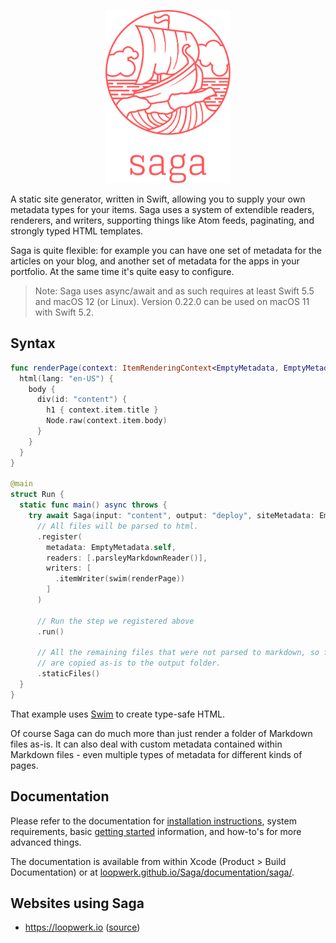 <p align="center">
  <img src="logo.png" width="200" alt="tag-changelog" />
</p>

A static site generator, written in Swift, allowing you to supply your own metadata types for your items. Saga uses a system of extendible readers, renderers, and writers, supporting things like Atom feeds, paginating, and strongly typed HTML templates.

Saga is quite flexible: for example you can have one set of metadata for the articles on your blog, and another set of metadata for the apps in your portfolio. At the same time it's quite easy to configure.

> Note: Saga uses async/await and as such requires at least Swift 5.5 and macOS 12 (or Linux). Version 0.22.0 can be used on macOS 11 with Swift 5.2.


## Syntax

```swift
func renderPage(context: ItemRenderingContext<EmptyMetadata, EmptyMetadata>) -> Node {
  html(lang: "en-US") {
    body {
      div(id: "content") {
        h1 { context.item.title }
        Node.raw(context.item.body)
      }
    }
  }
}

@main
struct Run {
  static func main() async throws {
    try await Saga(input: "content", output: "deploy", siteMetadata: EmptyMetadata())
      // All files will be parsed to html.
      .register(
        metadata: EmptyMetadata.self,
        readers: [.parsleyMarkdownReader()],
        writers: [
          .itemWriter(swim(renderPage))
        ]
      )

      // Run the step we registered above
      .run()

      // All the remaining files that were not parsed to markdown, so for example images, raw html files and css,
      // are copied as-is to the output folder.
      .staticFiles()
  }
}
```

That example uses [Swim](https://github.com/robb/Swim) to create type-safe HTML.

Of course Saga can do much more than just render a folder of Markdown files as-is. It can also deal with custom metadata contained within Markdown files - even multiple types of metadata for different kinds of pages.


## Documentation
Please refer to the documentation for [installation instructions](https://loopwerk.github.io/Saga/documentation/saga/installation), system requirements, basic [getting started](https://loopwerk.github.io/Saga/documentation/saga/gettingstarted) information, and how-to's for more advanced things.

The documentation is available from within Xcode (Product > Build Documentation) or at [loopwerk.github.io/Saga/documentation/saga/](https://loopwerk.github.io/Saga/documentation/saga/).


## Websites using Saga
- https://loopwerk.io ([source](https://github.com/loopwerk/loopwerk.io))
